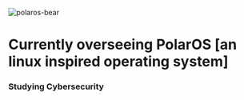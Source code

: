 ![polaros-bear](https://user-images.githubusercontent.com/48453855/147581041-913f9185-de25-47a5-8a44-4d0b93729936.png)
# Currently overseeing PolarOS [an linux inspired operating system]


### Studying Cybersecurity
